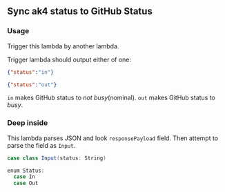 ## Sync ak4 status to GitHub Status

### Usage

Trigger this lambda by another lambda.

Trigger lambda should output either of one:

```json
{"status":"in"}
```

```json
{"status":"out"}
```

`in` makes GitHub status to *not busy*(nominal). `out` makes GitHub status to *busy*.

### Deep inside

This lambda parses JSON and look `responsePayload` field. Then attempt to parse the field as `Input`.

```scala
case class Input(status: String)

enum Status:
  case In
  case Out
```
